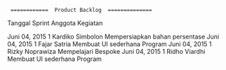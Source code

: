      ============  Product Backlog  ==============
   
Tanggal       Sprint    Anggota             Kegiatan

Juni 04, 2015	1	Kardiko Simbolon    Mempersiapkan bahan persentase
Juni 04, 2015   1	Fajar Satria	    Membuat UI sederhana Program
Juni 04, 2015   1       Rizky Noprawiza     Mempelajari Bespoke
Juni 04, 2015   1       Ridho Viardhi	    Membuat UI sederhana Program



